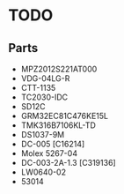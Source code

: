# TODO

## Parts
* MPZ2012S221AT000
* VDG-04LG-R
* CTT-1135
* TC2030-IDC
* SD12C
* GRM32EC81C476KE15L
* TMK316B7106KL-TD
* DS1037-9M
* DC-005 [C16214]
* Molex 5267-04
* DC-003-2A-1.3 [C319136]
* LW0640-02
* 53014 